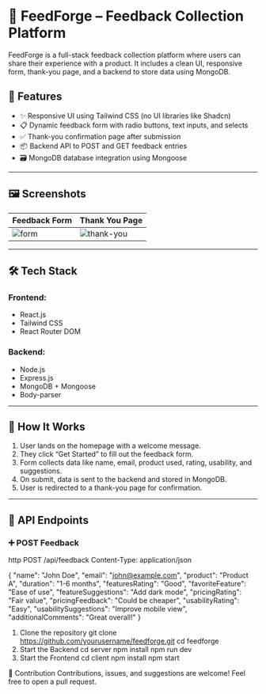 # 📝 FeedForge – Feedback Collection Platform

FeedForge is a full-stack feedback collection platform where users can share their experience with a product. It includes a clean UI, responsive form, thank-you page, and a backend to store data using MongoDB.

## 🚀 Features

- ✨ Responsive UI using Tailwind CSS (no UI libraries like Shadcn)
- 📋 Dynamic feedback form with radio buttons, text inputs, and selects
- ✅ Thank-you confirmation page after submission
- 📦 Backend API to POST and GET feedback entries
- 🗃️ MongoDB database integration using Mongoose

---

## 🖼️ Screenshots

| Feedback Form | Thank You Page |
|---------------|----------------|
| ![form](./screenshots/form.png) | ![thank-you](./screenshots/thankyou.png) |

---

## 🛠️ Tech Stack

### Frontend:
- React.js
- Tailwind CSS
- React Router DOM

### Backend:
- Node.js
- Express.js
- MongoDB + Mongoose
- Body-parser

---

## 🧠 How It Works

1. User lands on the homepage with a welcome message.
2. They click “Get Started” to fill out the feedback form.
3. Form collects data like name, email, product used, rating, usability, and suggestions.
4. On submit, data is sent to the backend and stored in MongoDB.
5. User is redirected to a thank-you page for confirmation.

---
## 🧪 API Endpoints

### ➕ POST Feedback
http
POST /api/feedback
Content-Type: application/json

{
  "name": "John Doe",
  "email": "john@example.com",
  "product": "Product A",
  "duration": "1-6 months",
  "featuresRating": "Good",
  "favoriteFeature": "Ease of use",
  "featureSuggestions": "Add dark mode",
  "pricingRating": "Fair value",
  "pricingFeedback": "Could be cheaper",
  "usabilityRating": "Easy",
  "usabilitySuggestions": "Improve mobile view",
  "additionalComments": "Great overall!"
}

1. Clone the repository
   git clone https://github.com/yourusername/feedforge.git
   cd feedforge
2. Start the Backend
   cd server
   npm install
   npm run dev
3. Start the Frontend
   cd client
   npm install
   npm start
   
🤝 Contribution
Contributions, issues, and suggestions are welcome! Feel free to open a pull request.



